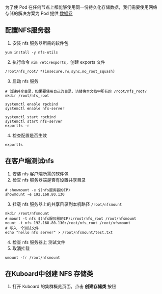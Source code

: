  为了使 Pod 在任何节点上都能够使用同一份持久化存储数据，我们需要使用网络存储的解决方案为 Pod 提供 [数据卷](https://kuboard.cn/learning/k8s-intermediate/persistent/volume.html) 

## 配置NFS服务器

1.  安装 nfs 服务器所需的软件包 

```shell
yum install -y nfs-utils
```

2.  执行命令 `vim /etc/exports`，创建 exports 文件 

```
/root/nfs_root/ *(insecure,rw,sync,no_root_squash)
```

3.  启动 nfs 服务 

```shell
# 创建共享目录，如果要使用自己的目录，请替换本文档中所有的 /root/nfs_root/
mkdir /root/nfs_root

systemctl enable rpcbind
systemctl enable nfs-server

systemctl start rpcbind
systemctl start nfs-server
exportfs -r
```

4.  检查配置是否生效 

```shell
exportfs
```

## 在客户端测试nfs

1.  安装 nfs 客户端所需的软件包 
2.  检查 nfs 服务器端是否有设置共享目录 

```shell
# showmount -e $(nfs服务器的IP)
showmount -e 192.168.80.130
```

3.  挂载 nfs 服务器上的共享目录到本机路径 `/root/nfsmount` 

```shell
mkdir /root/nfsmount
# mount -t nfs $(nfs服务器的IP):/root/nfs_root /root/nfsmount
mount -t nfs 192.168.80.130:/root/nfs_root /root/nfsmount
# 写入一个测试文件
echo "hello nfs server" > /root/nfsmount/test.txt
```

4.  检查 nfs 服务器上 测试文件
5.  取消挂载

```shell
umount -fr /root/nfsmount
```

## 在Kuboard中创建 NFS 存储类

1.  打开 Kuboard 的集群概览页面，点击 **创建存储类** 按钮 